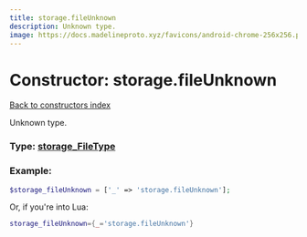 ```yaml
---
title: storage.fileUnknown
description: Unknown type.
image: https://docs.madelineproto.xyz/favicons/android-chrome-256x256.png
---
```

# Constructor: storage.fileUnknown  
[Back to constructors index](index.md)



Unknown type.




### Type: [storage\_FileType](../types/storage_FileType.md)


### Example:

```php
$storage_fileUnknown = ['_' => 'storage.fileUnknown'];
```  


Or, if you're into Lua:

```lua
storage_fileUnknown={_='storage.fileUnknown'}

```


